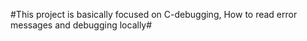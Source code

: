 #This project is basically focused on C-debugging, How to read error messages and debugging locally#

